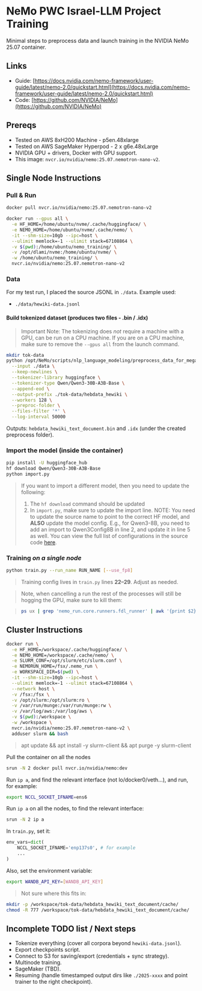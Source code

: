 # NeMo PWC Israel-LLM Project Training

Minimal steps to preprocess data and launch training in the NVIDIA NeMo 25.07 container.

## Links

* Guide: [https://docs.nvidia.com/nemo-framework/user-guide/latest/nemo-2.0/quickstart.html](https://docs.nvidia.com/nemo-framework/user-guide/latest/nemo-2.0/quickstart.html)
* Code:  [https://github.com/NVIDIA/NeMo](https://github.com/NVIDIA/NeMo)

## Prereqs

* Tested on AWS 8xH200 Machine - p5en.48xlarge
* Tested on AWS SageMaker Hyperpod - 2 x g6e.48xLarge
* NVIDIA GPU + drivers, Docker with GPU support.
* This image: `nvcr.io/nvidia/nemo:25.07.nemotron-nano-v2`.

## Single Node Instructions

### Pull & Run

```bash
docker pull nvcr.io/nvidia/nemo:25.07.nemotron-nano-v2

docker run --gpus all \
  -e HF_HOME=/home/ubuntu/nvme/.cache/huggingface/ \
  -e NEMO_HOME=/home/ubuntu/nvme/.cache/nemo/ \
  -it --shm-size=10gb --ipc=host \
  --ulimit memlock=-1 --ulimit stack=67108864 \
  -v $(pwd):/home/ubuntu/nemo_training/ \
  -v /opt/dlami/nvme:/home/ubuntu/nvme/ \
  -w /home/ubuntu/nemo_training/ \
  nvcr.io/nvidia/nemo:25.07.nemotron-nano-v2
```

### Data

For my test run, I placed the source JSONL in `./data`. Example used:

* `./data/hewiki-data.jsonl`

#### Build tokenized dataset (produces two files - .bin / .idx)

> Important Note: The tokenizing does *not* require a machine with a GPU, can be run on a CPU machine. If you are on a CPU machine, make sure to remove the `--gpus all` from the launch command. 

```bash
mkdir tok-data
python /opt/NeMo/scripts/nlp_language_modeling/preprocess_data_for_megatron.py \
  --input ./data \
  --keep-newlines \
  --tokenizer-library huggingface \
  --tokenizer-type Qwen/Qwen3-30B-A3B-Base \
  --append-eod \
  --output-prefix ./tok-data/hebdata_hewiki \
  --workers 128 \
  --preproc-folder \
  --files-filter '*' \
  --log-interval 50000
```

Outputs: `hebdata_hewiki_text_document.bin` and `.idx` (under the created preprocess folder).

### Import the model (inside the container)

```bash
pip install -U huggingface_hub
hf download Qwen/Qwen3-30B-A3B-Base
python import.py
```

> If you want to import a different model, then you need to update the following:
> 1. The `hf download` command should be updated
> 2. In `import.py`, make sure to update the import line. NOTE: You need to update the source name to point to the correct HF model, and **ALSO** update the model config. E.g., for Qwen3-8B, you need to add an import to Qwen3Config8B in line 2, and update it in line 5 as well. You can view the full list of configurations in the source code [here](https://github.com/NVIDIA/NeMo).

### Training *on a single node*

```bash
python train.py --run_name RUN_NAME [--use_fp8]
```

> Training config lives in `train.py` lines **22–29**. Adjust as needed. 

> Note, when cancelling a run the rest of the processes will still be hogging the GPU, make sure to kill them:

> ```bash
> ps ux | grep 'nemo_run.core.runners.fdl_runner' | awk '{print $2}' | xargs kill -9
> ```

## Cluster Instructions

```bash
docker run \
  -e HF_HOME=/workspace/.cache/huggingface/ \
  -e NEMO_HOME=/workspace/.cache/nemo/ \
  -e SLURM_CONF=/opt/slurm/etc/slurm.conf \
  -e NEMORUN_HOME=/fsx/.nemo_run \
  -e WORKSPACE_DIR=$(pwd) \
  -it --shm-size=10gb --ipc=host \
  --ulimit memlock=-1 --ulimit stack=67108864 \
  --network host \
  -v /fsx:/fsx \
  -v /opt/slurm:/opt/slurm:ro \
  -v /var/run/munge:/var/run/munge:rw \
  -v /var/log/aws:/var/log/aws \
  -v $(pwd):/workspace \
  -w /workspace \
  nvcr.io/nvidia/nemo:25.07.nemotron-nano-v2 \ 
  adduser slurm && bash
```

> apt update && apt install -y slurm-client && apt purge -y slurm-client

Pull the container on all the nodes

```bash
srun -N 2 docker pull nvcr.io/nvidia/nemo:dev
```

Run `ip a`, and find the relevant interface (not lo/docker0/veth...), and run, for example:

```bash
export NCCL_SOCKET_IFNAME=ens6
```

Run `ip a` on all the nodes, to find the relevant interface:
```bash
srun -N 2 ip a
```

In `train.py`, set it:
```python
env_vars=dict(
    NCCL_SOCKET_IFNAME='enp137s0', # for example
    ...
)
```

Also, set the environment variable:
```bash
export WANDB_API_KEY=[WANDB_API_KEY]
```

> Not sure where this fits in:
```bash
mkdir -p /workspace/tok-data/hebdata_hewiki_text_document/cache/
chmod -R 777 /workspace/tok-data/hebdata_hewiki_text_document/cache/
```

## Incomplete TODO list / Next steps

* Tokenize everything (cover all corpora beyond `hewiki-data.jsonl`).
* Export checkpoints script.
* Connect to S3 for saving/export (credentials + sync strategy).
* Multinode training.
* SageMaker (TBD).
* Resuming (handle timestamped output dirs like `./2025-xxxx` and point trainer to the right checkpoint).
